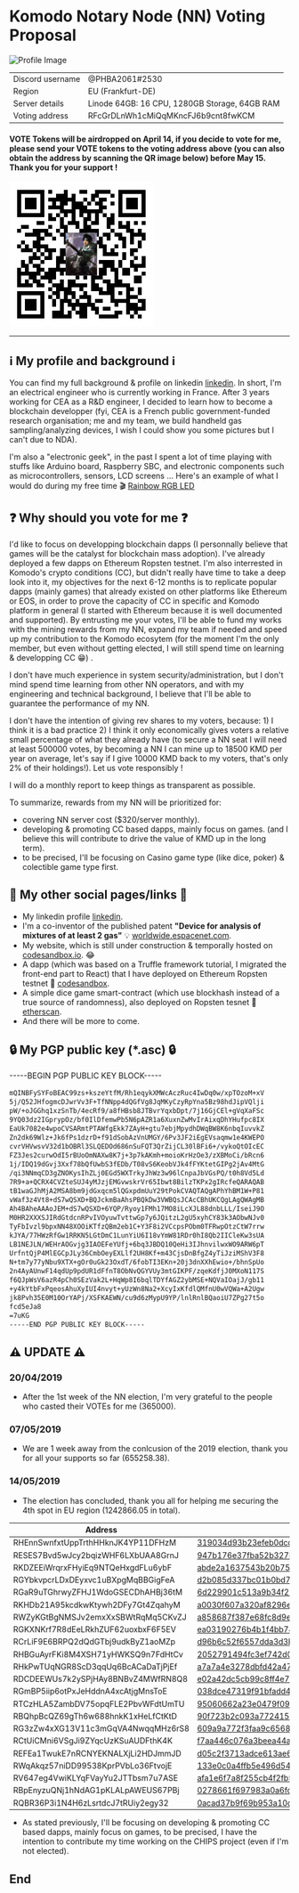 # Komodo Notary Node (NN) Voting Proposal


![Profile Image](https://i.pinimg.com/236x/e0/c6/5f/e0c65f4c027454ab7ee2fe02a8a42bcd--dynasty-warriors-lee-joon.jpg)

|					|				|
| -----------------	| ------------- |
|Discord username 	| @PHBA2061#2530 |
|Region 			| EU (Frankfurt-DE)|
|Server details 	| Linode 64GB: 16 CPU, 1280GB Storage, 64GB RAM |
|Voting address 	| RFcGrDLnWh1cMiQqMKncFJ6b9cnt8fwKCM |



#### VOTE Tokens will be airdropped on April 14, if you decide to vote for me, please send your VOTE tokens to the voting address above (you can also obtain the address by scanning the QR image below) before May 15. Thank you for your support !




![QR voting address](https://raw.githubusercontent.com/NOCTLJRNE/Commands-Testing/master/qr-code%20RFcGrDLnWh1cMiQqMKncFJ6b9cnt8fwKCM%20200.png)

---

## :information_source: My profile and background :information_source:

You can find my full background & profile on linkedin [linkedin](https://www.linkedin.com/in/bao-an-pham-ho-b04814a3/). In short, I'm an electrical engineer who is currently working in France. After 3 years working for CEA as a R&D engineer, I decided to learn how to become a blockchain developper (fyi, CEA is a French public government-funded research organisation; me and my team, we build handheld gas sampling/analyzing devices, I wish I could show you some pictures but I can't due to NDA).

I'm also a "electronic geek", in the past I spent a lot of time playing with stuffs like Arduino board, Raspberry SBC, and electronic components such as microcontrollers, sensors, LCD screens ... Here's an example of what I would do during my free time :clapper: [Rainbow RGB LED](https://youtu.be/YA9X3_JJ8hM) 


## :question: Why should you vote for me :question:

I'd like to focus on developping blockchain dapps (I personnally believe that games will be the catalyst for blockchain mass adoption). I've already deployed a few dapps on Ethereum Ropsten testnet. I'm also interrested in Komodo's crypto conditions (CC), but didn't really have time to take a deep look into it, my objectives for the next 6-12 months is to replicate popular dapps (mainly games) that already existed on other platforms like Ethereum or EOS, in order to prove the capacity of CC in specific and Komodo platform in general (I started with Ethereum because it is well documented and supported). By entrusting me your votes, I'll be able to fund my works with the mining rewards from my NN, expand my team if needed and speed up my contribution to the Komodo ecosytem (for the moment I'm the only member, but even without getting elected, I will still spend time on learning & developping CC :grin:) . 

I don't have much experience in system security/administration, but I don't mind spend time learning from other NN operators, and with my engineering and technical background, I believe that I'll be able to guarantee the performance of my NN.
 
I don't have the intention of giving rev shares to my voters, because: 1) I think it is a bad practice 2) I think it only economically gives voters a relative small percentage of what they already have (to secure a NN seat I will need at least 500000 votes, by becoming a NN I can mine up to 18500 KMD per year on average, let's say if I give 10000 KMD back to my voters, that's only 2% of their holdings!). Let us vote responsibly !

I will do a monthly report to keep things as transparent as possible.

To summarize, rewards from my NN will be prioritized for: 
- covering NN server cost ($320/server monthly). 
- developing & promoting CC based dapps, mainly focus on games. (and I believe this will contribute to drive the value of KMD up in the long term).
- to be precised, I'll be focusing on Casino game type (like dice, poker) & colectible game type first.  
 
## :link: My other social pages/links :link:
- My linkedin profile [linkedin](https://www.linkedin.com/in/bao-an-pham-ho-b04814a3/).
- I'm a co-inventor of the published patent **"Device for analysis of mixtures of at least 2 gas"** :bulb: [worldwide.espacenet.com](https://worldwide.espacenet.com/publicationDetails/biblio?CC=US&NR=2017016840&KC=A1).
- My website, which is still under construction & temporally hosted on [codesandbox.io](https://64n60p245n.codesandbox.io/). :joy:
- A dapp (which was based on a Truffle framework tutorial, I migrated the front-end part to React) that I have deployed on Ethereum Ropsten testnet :dog: [codesandbox](https://jz0060zrmy.codesandbox.io/).
- A simple dice game smart-contract (which use blockhash instead of a true source of randomness), also deployed on Ropsten tesnet :game_die: [etherscan](https://ropsten.etherscan.io/address/0xb5a5734ba7198a2283730bc998f8af56408ca06d#code).
- And there will be more to come.


## :lock: My PGP public key (*.asc) :lock:
-----BEGIN PGP PUBLIC KEY BLOCK-----
```
mQINBFySYFoBEAC99zs+kszeYtfM/Rh1eqykXMWcAczRuc4IwDq0w/xpTOzoM+xV
5j/Q52JHfogmcDJwrVv3F+TfNNpp4dQGfVg8JqMKyCzyRpYna5Bz98hdJipVQlji
pW/+oJGGhq1xzSnTb/4ecRf9/a8fHBsb8JTBvrYqxbDpt/7j16GjCEl+gVqXaFSc
9YQ03dz2IGprypOz/bf0IlDfemwPb5N6pAZR1a6XuxnZwMvIrAixqDhYHufpc8IX
EaUk7082e4wpoCVSARmtPTAWfgEkk7ZAyH+gtu7ebjMpydhDWqBW8K6nbqIuvvkZ
Zn2dk69Wlz+Jk6fPs1dzrD+f91dSobAzVnUMGY/6Pv3JF2iEgEVsaqmw1e4KWEPO
cvrVHVwsvV32d1bOBRl3SLQEDOd686nSuFQT3QrZijCL30lBFi6+/vykoQtOIcEC
FZ3Jes2curwOdI5rBUoOmNAXw8K7j+3p7kAKmh+moioKrHzOe3/zXBMoCi/bRcn6
1j/IDQ19dGvj3Xxf78bQfUwbS3fEDb/T08vS6KeobVJk4fFYKtetGIPg2jAv4MtG
/qi3NNmqCD3gZNOKysIhZLj0EGd5WXTrkyJhWz3w96lCnpaJbVGsPQ/t0h8Vd5Ld
7R9+a+QCRX4CVZteSUJ4yMJzjEMGvwskrVr65Ibwt8BilzTKPx2gIRcfeQARAQAB
tB1waGJhMjA2MSA8bm9jdGxqcm5lQGxpdmUuY29tPokCVAQTAQgAPhYhBM1W+P81
vWaf3z4Vt8+dS7wQSXD+BQJckmBaAhsPBQkDw3VWBQsJCAcCBhUKCQgLAgQWAgMB
Ah4BAheAAAoJEM+dS7wQSXD+6YQP/Ryoy1FMh17MO8iLcXJL88dnbLLL/IseiJ9O
M0HR2XXXSJIRdGtdcnRPvIVOyuwTvttwGp7y6JQitzL2gU5xyhCY83k3AObwNJv0
TyFbIvzl9bpxNN48XOOiKTfzQBm2eb1C+Y3F8i2VCcpsPObm0TFRwpOtzCtW7rrw
kJYA/77HWzRfGw1RRKN5LGtDmC1LunYiU6I18vYmW81RDr0hI8Qb2IICleKw3sUA
LB1NEJLN/WEHrAOGvjg3IAOEFeYUfj+6bq3JBDQ10QeHi3IJhnvilwxWO9ARW6pT
UrfntQjP4MlEGCpJLy36CmbOeyEXLlf2UH8Kf+m43CjsDnBfgZ4yTiJziMShV3F8
N+tm7y77yNbu9XTX+gOr0uGk23OxdT/6fobTI3EKn+20j3dnXXhEwio+/bhnSpUo
2n4AyAUnwF14qdUp9pdUR1dFfnT8ObNvQGYVUy3mtGIKPF/zqeKdfjJ0MXoN117S
f6QJpWsV6azR4pCh0SEzVak2L+HqWp8I6bqlTDYfAGZ2ybMSE+NQVaIOajJ/gb11
+y4kYtbFxPqeosAhuXyIUI4nvyt+yUzWn8Na2+XcyIxKfdlQMfnU0wVQWa+A2Ugw
jk8Pvh35E0M10OrYAPj/XSFKAEWN/cu9d6zMypU9YP/lnlRnlBQaoiU7ZPg27t5o
fcd5eJa8
=7uKG
-----END PGP PUBLIC KEY BLOCK-----
```



## :warning: UPDATE :warning:

### 20/04/2019
- After the 1st week of the NN election, I'm very grateful to the people who casted their VOTEs for me (365000).
### 07/05/2019
- We are 1 week away from the conlcusion of the 2019 election, thank you for all your supports so far (655258.38).
### 14/05/2019
- The election has concluded, thank you all for helping me securing the 4th spot in EU region (1242866.05 in total).

| 				Address				 | 								 TXID			 					|  VOTE2019  |
|------------------------------------|------------------------------------------------------------------|--------|
| RHEnnSwnfxtUppTrthHHknJK4YP11DFHzM | [319034d93b23efeb0dcc25a6800b93ddbef500c3c69458fb79289a53002886d2](https://komodod.com/vote2019/t/319034d93b23efeb0dcc25a6800b93ddbef500c3c69458fb79289a53002886d2) |  40000 |
| RESES7Bvd5wJcy2bqizWHF6LXbUAA8GrnJ | [947b176e37fba52b327bcb67001f043afb292543ec0ffe7267d547fc7a2b4007](https://komodod.com/vote2019/t/947b176e37fba52b327bcb67001f043afb292543ec0ffe7267d547fc7a2b4007) |  25000 |
| RKDZEEiWrqrxFHyiEq9NTQeHxgdFLu6ybF | [abde2a1637543b20b7578dab01bfe854fbefe3c37d7c9b725f66d4eec3ba9233](https://komodod.com/vote2019/t/abde2a1637543b20b7578dab01bfe854fbefe3c37d7c9b725f66d4eec3ba9233) |  50000 |
| RGYbkvpcrLDxDEyxvc1uBXpgMqBBGigFeA | [d2b085d337bc01b0bd7b3c680e99b94e3a110d52fb9040aefd2d222de5203bf6](https://komodod.com/vote2019/t/d2b085d337bc01b0bd7b3c680e99b94e3a110d52fb9040aefd2d222de5203bf6) |  50000 |
| RGaR9uTGhrwyZFHJ1WdoGSECDhAHBj36tM | [6d229901c513a9b34f27c84891dba0f8eb2d629dd857dafb3530955a3481f1fd](https://komodod.com/vote2019/t/6d229901c513a9b34f27c84891dba0f8eb2d629dd857dafb3530955a3481f1fd) | 200000 |
| RKHDb21A95kcdkwKtywh2DFy7Gt4ZqahyM | [a0030f607a320af8296e659f233ee4f73ff9bf5b2b04fa8eec70e9c25f197e13](https://komodod.com/vote2019/t/a0030f607a320af8296e659f233ee4f73ff9bf5b2b04fa8eec70e9c25f197e13) |  50000 |
| RWZyKGtBgNMSJv2emxXxSBWtRqMq5CKvZJ | [a858687f387e68fc8d9ec372710d74f3a41f525e698d4d4749e06347e3d63047](https://komodod.com/vote2019/t/a858687f387e68fc8d9ec372710d74f3a41f525e698d4d4749e06347e3d63047) |  30000 |
| RGKXNKrf7R8dEeLRkhZUF62uoxbxF6F5EV | [ea03190276b4b1f4bb74258920a67e3b14196732dda36cd72e1dc3c47507f92f](https://komodod.com/vote2019/t/ea03190276b4b1f4bb74258920a67e3b14196732dda36cd72e1dc3c47507f92f) | 100000 |
| RCrLiF9E6BRPQ2dQdGTbj9udkByZ1aoMZp | [d96b6c52f6557dda3d3b667d5527225f5b4edea8dfc1ce9b307af03fbd1ffa6b](https://komodod.com/vote2019/t/d96b6c52f6557dda3d3b667d5527225f5b4edea8dfc1ce9b307af03fbd1ffa6b) |  60000 |
| RHBGuAyrFKi8M4XSH71yHWKSQ9n7FdHtCv | [2052791494fc3ef742d0bdba64febe02872c8a705a275424474c7e251999580a](https://komodod.com/vote2019/t/2052791494fc3ef742d0bdba64febe02872c8a705a275424474c7e251999580a) | 17561.30696938 |
| RHkPwTUqNGR8ScD3qqUq6BcACaDaTjPjEf | [a7a7a4e3278dbfd42a477e8453ab3ffbdbf3c9621724afb7bfab3b67593860ba](https://komodod.com/vote2019/t/a7a7a4e3278dbfd42a477e8453ab3ffbdbf3c9621724afb7bfab3b67593860ba) |  30000 |
| RDCDEEWUs7k2ySPjHAy8BNBvZ4MWfRN8Q8 | [e02a42dc5cb99c8ff4e7d4edcac0b1ece269c383384a9c77abb1fd33a2d8641c](https://komodod.com/vote2019/t/e02a42dc5cb99c8ff4e7d4edcac0b1ece269c383384a9c77abb1fd33a2d8641c) | 2697.07742698 |
| RGmBP5iip6otPxJeHddnA4xcAtjgMnsToE | [038dce47319f91bfadd49a025b92b5a0d6cfc8fd97ad33b31dca6b11e3d794f2](https://komodod.com/vote2019/t/038dce47319f91bfadd49a025b92b5a0d6cfc8fd97ad33b31dca6b11e3d794f2) | 75000 |
| RTCzHLA5ZambDV75opqFLE2PbvWFdtUmTU | [95060662a23e0479f0911156213a69118b795b5935afe1330d11ac199c1867ff](https://komodod.com/vote2019/t/95060662a23e0479f0911156213a69118b795b5935afe1330d11ac199c1867ff) | 100000 |
| RBQhpBcQZ69gTh6w688hnkK1xHeLfCtKtD | [90f723b2c093a772415b98da16cae26d5192b6f729a028415398d1bda8f97121](https://komodod.com/vote2019/t/90f723b2c093a772415b98da16cae26d5192b6f729a028415398d1bda8f97121) | 200000 |
| RG3zZw4xXG13V11c3mGqVA4NwqqMHz6rS8 | [609a9a772f3faa9c6568232804ed2e396e32236931df3781b2afb02236bcced5](https://komodod.com/vote2019/t/609a9a772f3faa9c6568232804ed2e396e32236931df3781b2afb02236bcced5) | 10267.46896043 |
| RCtUiCMni6VSgJi9ZYqcUzKSuAUDFthK4K | [f7aa446c076a3beea44a34d64b2a8ede1a730d5016befeaddb020c8a579d39dc](https://komodod.com/vote2019/t/f7aa446c076a3beea44a34d64b2a8ede1a730d5016befeaddb020c8a579d39dc)| 35000 |
| REFEa1TwukE7nRCNYEKNALXjLi2HDJmmJD | [d05c2f3713adce613ae616ac9b82ee1ca0a544fb1756845bcf5d3bc41dabf81a](https://komodod.com/vote2019/t/d05c2f3713adce613ae616ac9b82ee1ca0a544fb1756845bcf5d3bc41dabf81a) | 60000 |
| RWqAkqz57niDD99538KprPVbLo36FtvojE | [133e0c0a4ffb5e496d54d872bcea1aed6f2f9dcb026ab3c3ee39322c2e4e1887](https://komodod.com/vote2019/t/133e0c0a4ffb5e496d54d872bcea1aed6f2f9dcb026ab3c3ee39322c2e4e1887) | 40000 |
| RV647eg4VwiKLYqFVayYu2JTTbsm7u7ASE | [afa1e6f7a8f255cb4f2fb51989ae9db217971a8850ce399a8af435caf55c648b](https://komodod.com/vote2019/t/afa1e6f7a8f255cb4f2fb51989ae9db217971a8850ce399a8af435caf55c648b) | 7340.19684585 |
| RBpEnyzuQNj1hNdAG1pKLALpAWEUS67PBj | [0278661f697983a0a6fc7380bf8125c1cae90191bf60a1d719569fbe00fb66b9](https://komodod.com/vote2019/t/0278661f697983a0a6fc7380bf8125c1cae90191bf60a1d719569fbe00fb66b9) |  50000 |
| RQBR36P3i1N4H6zLsrtdcJ7tRUiy2egy32 | [0acad37b9f69b953a10c47129f3136da51e4f0d1f14d4dddeefae7a5c25d7441](https://komodod.com/vote2019/t/0acad37b9f69b953a10c47129f3136da51e4f0d1f14d4dddeefae7a5c25d7441) |  10000 |

- As stated previously, I'll be focusing on developing & promoting CC based dapps, mainly focus on games, to be precised, I have the intention to contribute my time working on the CHIPS project (even if I'm not elected).
## End